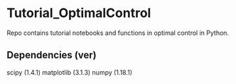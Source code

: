# Tutorial_OptimalControl
Repo contains tutorial notebooks and functions in optimal control in Python. 


Dependencies (ver)
---
scipy (1.4.1)
matplotlib (3.1.3)
numpy (1.18.1)


